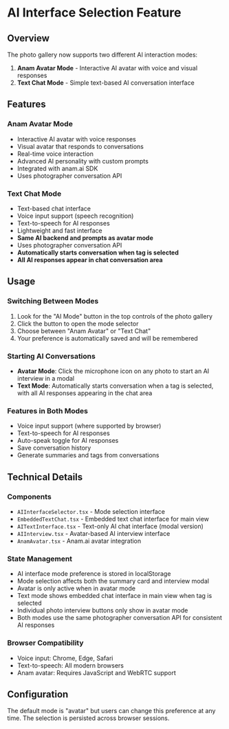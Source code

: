 # AI Interface Selection Feature

## Overview

The photo gallery now supports two different AI interaction modes:

1. **Anam Avatar Mode** - Interactive AI avatar with voice and visual responses
2. **Text Chat Mode** - Simple text-based AI conversation interface

## Features

### Anam Avatar Mode
- Interactive AI avatar with voice responses
- Visual avatar that responds to conversations
- Real-time voice interaction
- Advanced AI personality with custom prompts
- Integrated with anam.ai SDK
- Uses photographer conversation API

### Text Chat Mode
- Text-based chat interface
- Voice input support (speech recognition)
- Text-to-speech for AI responses
- Lightweight and fast interface
- **Same AI backend and prompts as avatar mode**
- Uses photographer conversation API
- **Automatically starts conversation when tag is selected**
- **All AI responses appear in chat conversation area**

## Usage

### Switching Between Modes
1. Look for the "AI Mode" button in the top controls of the photo gallery
2. Click the button to open the mode selector
3. Choose between "Anam Avatar" or "Text Chat"
4. Your preference is automatically saved and will be remembered

### Starting AI Conversations
- **Avatar Mode**: Click the microphone icon on any photo to start an AI interview in a modal
- **Text Mode**: Automatically starts conversation when a tag is selected, with all AI responses appearing in the chat area

### Features in Both Modes
- Voice input support (where supported by browser)
- Text-to-speech for AI responses
- Auto-speak toggle for AI responses
- Save conversation history
- Generate summaries and tags from conversations

## Technical Details

### Components
- `AIInterfaceSelector.tsx` - Mode selection interface
- `EmbeddedTextChat.tsx` - Embedded text chat interface for main view
- `AITextInterface.tsx` - Text-only AI chat interface (modal version)
- `AIInterview.tsx` - Avatar-based AI interview interface
- `AnamAvatar.tsx` - Anam.ai avatar integration

### State Management
- AI interface mode preference is stored in localStorage
- Mode selection affects both the summary card and interview modal
- Avatar is only active when in avatar mode
- Text mode shows embedded chat interface in main view when tag is selected
- Individual photo interview buttons only show in avatar mode
- Both modes use the same photographer conversation API for consistent AI responses

### Browser Compatibility
- Voice input: Chrome, Edge, Safari
- Text-to-speech: All modern browsers
- Anam avatar: Requires JavaScript and WebRTC support

## Configuration

The default mode is "avatar" but users can change this preference at any time. The selection is persisted across browser sessions. 